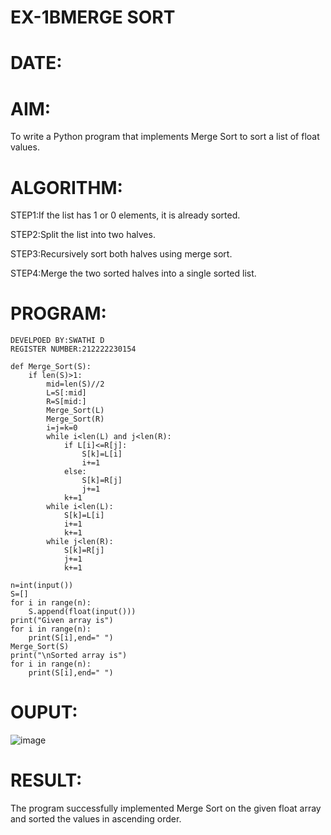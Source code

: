 # EX-1BMERGE SORT

# DATE:

# AIM:
To write a Python program that implements Merge Sort to sort a list of float values.
# ALGORITHM:
STEP1:If the list has 1 or 0 elements, it is already sorted.

STEP2:Split the list into two halves.

STEP3:Recursively sort both halves using merge sort.

STEP4:Merge the two sorted halves into a single sorted list.

# PROGRAM:
```
DEVELPOED BY:SWATHI D
REGISTER NUMBER:212222230154
```
```
def Merge_Sort(S):
    if len(S)>1:
        mid=len(S)//2
        L=S[:mid]
        R=S[mid:]
        Merge_Sort(L)
        Merge_Sort(R)
        i=j=k=0
        while i<len(L) and j<len(R):
            if L[i]<=R[j]:
                S[k]=L[i]
                i+=1
            else:
                S[k]=R[j]
                j+=1
            k+=1
        while i<len(L):
            S[k]=L[i]
            i+=1
            k+=1
        while j<len(R):
            S[k]=R[j]
            j+=1
            k+=1
            
n=int(input())
S=[]
for i in range(n):
    S.append(float(input()))
print("Given array is")
for i in range(n):
    print(S[i],end=" ")
Merge_Sort(S)
print("\nSorted array is")
for i in range(n):
    print(S[i],end=" ")
```
# OUPUT:
![image](https://github.com/user-attachments/assets/0091c682-6574-4dc0-aee6-4bfbc64ff341)

# RESULT:
The program successfully implemented Merge Sort on the given float array and sorted the values in ascending order.
